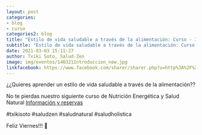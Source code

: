```yaml
---
layout: post
categories:
- blog
- curso
categories2: blog
title: "Estilo de vida saludable a través de la alimentación: Curso - Introducción"
subtitle: "Estilo de vida saludable a través de la alimentación: Curso - Introducción"
date: 2021-03-03 15:11:27
author: Txiki Soto, Salud-Zen
image: img/eventos/140321Introduccion_new.jpg
linkfacebook: https://www.facebook.com/sharer/sharer.php?u=http%3A%2F%2Fwww.salud-zen.com%2Fblog%2F2021%2F03%2F03%2Fcurso-introduccion.html&amp;src=sdkpreparse
---
```

¿¿Quieres aprender un estilo de vida saludable a través de la alimentación??  

No te pierdas nuestro siguiente curso de Nutrición Energética y Salud Natural
<a href= http://www.salud-zen.com//evento/2021/03/14/curso-introduccion.html>Información y reservas</a>

#txikisoto
#saludzen
#saludnatural
#saludholistica


Feliz  Viernes!!! 🤗
